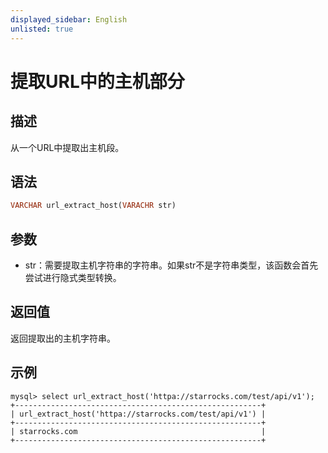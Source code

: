 ```yaml
---
displayed_sidebar: English
unlisted: true
---
```


# 提取URL中的主机部分

## 描述

从一个URL中提取出主机段。

## 语法

```haskell
VARCHAR url_extract_host(VARACHR str)
```

## 参数

- str：需要提取主机字符串的字符串。如果str不是字符串类型，该函数会首先尝试进行隐式类型转换。

## 返回值

返回提取出的主机字符串。

## 示例

```plaintext
mysql> select url_extract_host('httpa://starrocks.com/test/api/v1');
+-------------------------------------------------------+
| url_extract_host('httpa://starrocks.com/test/api/v1') |
+-------------------------------------------------------+
| starrocks.com                                         |
+-------------------------------------------------------+
```
